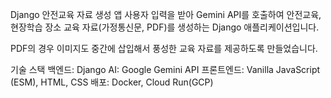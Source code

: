 Django 안전교육 자료 생성 앱
사용자 입력을 받아 Gemini API를 호출하여 안전교육, 현장학습 장소 교육 자료(가정통신문, PDF)를 생성하는 Django 애플리케이션입니다.

PDF의 경우 이미지도 중간에 삽입해서 풍성한 교육 자료를 제공하도록 만들었습니다.

기술 스택
백엔드: Django
AI: Google Gemini API
프론트엔드: Vanilla JavaScript (ESM), HTML, CSS
배포: Docker, Cloud Run(GCP)



